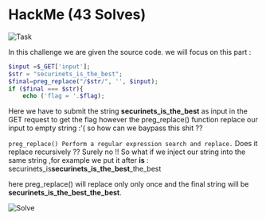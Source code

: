 # HackMe (43 Solves)
![Task](https://user-images.githubusercontent.com/61760291/101027718-aecdc280-3578-11eb-9141-85b1cdbd1306.png)

In this challenge we are given the source code.
we will focus on this part :
```php
$input =$_GET['input'];
$str = "securinets_is_the_best";
$final=preg_replace("/$str/", '', $input);
if ($final === $str){
	echo ('flag = '.$flag);
```
Here we have to submit the string **securinets_is_the_best** as input in the GET request to get the flag however the preg_replace() function replace our input to empty string :'( so how can we baypass this shit ??

`preg_replace() Perform a regular expression search and replace.`
Does it replace recursively ?? 
Surely no !!
So what if we inject our string into the same string ,for example we put it after **is** : 
securinets_is**securinets_is_the_best**_the_best

here preg_replace() will replace only only once and the final string will be **securinets_is_the_best_the_best**.


![Solve](https://user-images.githubusercontent.com/61760291/101042599-a7f57e80-357d-11eb-8a0d-bb618d67d766.png)
